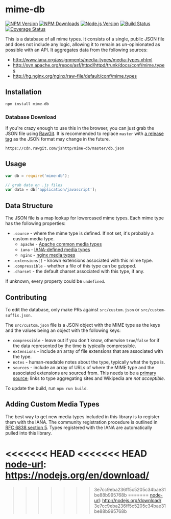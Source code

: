 # mime-db

[![NPM Version][npm-version-image]][npm-url]
[![NPM Downloads][npm-downloads-image]][npm-url]
[![Node.js Version][node-image]][node-url]
[![Build Status][travis-image]][travis-url]
[![Coverage Status][coveralls-image]][coveralls-url]

This is a database of all mime types.
It consists of a single, public JSON file and does not include any logic,
allowing it to remain as un-opinionated as possible with an API.
It aggregates data from the following sources:

- http://www.iana.org/assignments/media-types/media-types.xhtml
- http://svn.apache.org/repos/asf/httpd/httpd/trunk/docs/conf/mime.types
- http://hg.nginx.org/nginx/raw-file/default/conf/mime.types

## Installation

```bash
npm install mime-db
```

### Database Download

If you're crazy enough to use this in the browser, you can just grab the
JSON file using [RawGit](https://rawgit.com/). It is recommended to replace
`master` with [a release tag](https://github.com/jshttp/mime-db/tags) as the
JSON format may change in the future.

```
https://cdn.rawgit.com/jshttp/mime-db/master/db.json
```

## Usage

```js
var db = require('mime-db');

// grab data on .js files
var data = db['application/javascript'];
```

## Data Structure

The JSON file is a map lookup for lowercased mime types.
Each mime type has the following properties:

- `.source` - where the mime type is defined.
    If not set, it's probably a custom media type.
    - `apache` - [Apache common media types](http://svn.apache.org/repos/asf/httpd/httpd/trunk/docs/conf/mime.types)
    - `iana` - [IANA-defined media types](http://www.iana.org/assignments/media-types/media-types.xhtml)
    - `nginx` - [nginx media types](http://hg.nginx.org/nginx/raw-file/default/conf/mime.types)
- `.extensions[]` - known extensions associated with this mime type.
- `.compressible` - whether a file of this type can be gzipped.
- `.charset` - the default charset associated with this type, if any.

If unknown, every property could be `undefined`.

## Contributing

To edit the database, only make PRs against `src/custom.json` or
`src/custom-suffix.json`.

The `src/custom.json` file is a JSON object with the MIME type as the keys
and the values being an object with the following keys:

- `compressible` - leave out if you don't know, otherwise `true`/`false` for
  if the data represented by the time is typically compressible.
- `extensions` - include an array of file extensions that are associated with
  the type.
- `notes` - human-readable notes about the type, typically what the type is.
- `sources` - include an array of URLs of where the MIME type and the associated
  extensions are sourced from. This needs to be a [primary source](https://en.wikipedia.org/wiki/Primary_source);
  links to type aggregating sites and Wikipedia are _not acceptible_.

To update the build, run `npm run build`.

## Adding Custom Media Types

The best way to get new media types included in this library is to register
them with the IANA. The community registration procedure is outlined in
[RFC 6838 section 5](http://tools.ietf.org/html/rfc6838#section-5). Types
registered with the IANA are automatically pulled into this library.

[npm-version-image]: https://img.shields.io/npm/v/mime-db.svg
[npm-downloads-image]: https://img.shields.io/npm/dm/mime-db.svg
[npm-url]: https://npmjs.org/package/mime-db
[travis-image]: https://img.shields.io/travis/jshttp/mime-db/master.svg
[travis-url]: https://travis-ci.org/jshttp/mime-db
[coveralls-image]: https://img.shields.io/coveralls/jshttp/mime-db/master.svg
[coveralls-url]: https://coveralls.io/r/jshttp/mime-db?branch=master
[node-image]: https://img.shields.io/node/v/mime-db.svg
<<<<<<< HEAD
<<<<<<< HEAD
[node-url]: https://nodejs.org/en/download/
=======
[node-url]: http://nodejs.org/download/
>>>>>>> 3e7cc9eba236ff5c5205c34bae31be88b995768b
=======
[node-url]: http://nodejs.org/download/
>>>>>>> 3e7cc9eba236ff5c5205c34bae31be88b995768b
